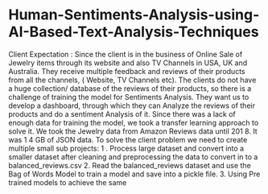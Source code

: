 # Human-Sentiments-Analysis-using-AI-Based-Text-Analysis-Techniques
Client Expectation :
Since the client is in the business of Online Sale of Jewelry items through its
website and also TV Channels in USA, UK and Australia. They receive multiple feedback
and reviews of their products from all the channels, ( Website, TV Channels etc).
The clients do not have a huge collection/ database of the reviews of their
products, so there is a challenge of training the model for Sentiments Analysis.
They want us to develop a dashboard, through which they can Analyze the reviews
of their products and do a sentiment Analysis of it.
Since there was a lack of enough data for training the model, we took a transfer
learning approach to solve it. We took the Jewelry data from Amazon Reviews data until
201 8. It was 1 4 GB of JSON data.
To solve the client problem we need to create multiple small sub projects:
1 . Process large dataset and convert into a smaller dataset after cleaning and
preprocessing the data to convert in to a balanced_reviews.csv
2. Read the balanced_reviews dataset and use the Bag of Words Model to train
a model and save into a pickle file.
3. Using Pre trained models to achieve the same
